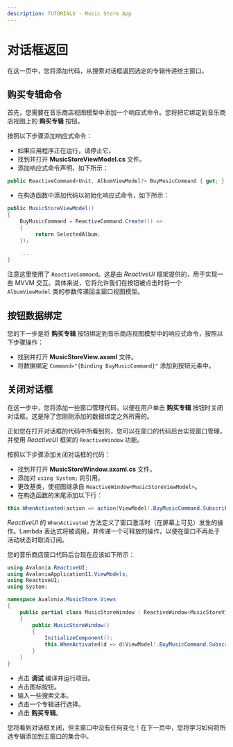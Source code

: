 ```yaml
---
description: TUTORIALS - Music Store App
---
```


# 对话框返回

在这一页中，您将添加代码，从搜索对话框返回选定的专辑传递给主窗口。

## 购买专辑命令

首先，您需要在音乐商店视图模型中添加一个响应式命令。您将把它绑定到音乐商店视图上的 **购买专辑** 按钮。

按照以下步骤添加响应式命令：

- 如果应用程序正在运行，请停止它。
- 找到并打开 **MusicStoreViewModel.cs** 文件。
- 添加响应式命令声明，如下所示：

```csharp
public ReactiveCommand<Unit, AlbumViewModel?> BuyMusicCommand { get; }
```

- 在构造函数中添加代码以初始化响应式命令，如下所示：

```csharp
public MusicStoreViewModel()
{
    BuyMusicCommand = ReactiveCommand.Create(() =>
    {
         return SelectedAlbum;
    });
    
    ...
}
```

注意这里使用了 `ReactiveCommand`。这是由 _ReactiveUI_ 框架提供的，用于实现一些 MVVM 交互。具体来说，它将允许我们在按钮被点击时将一个 `AlbumViewModel` 类的参数传递回主窗口视图模型。

## 按钮数据绑定

您的下一步是将 **购买专辑** 按钮绑定到音乐商店视图模型中的响应式命令，按照以下步骤操作：

- 找到并打开 **MusicStoreView.axaml** 文件。
- 将数据绑定 `Command="{Binding BuyMusicCommand}"` 添加到按钮元素中。

## 关闭对话框

在这一步中，您将添加一些窗口管理代码，以便在用户单击 **购买专辑** 按钮时关闭对话框。这是除了您刚刚添加的数据绑定之外所需的。

正如您在打开对话框的代码中所看到的，您可以在窗口的代码后台实现窗口管理，并使用 _ReactiveUI_ 框架的 `ReactiveWindow` 功能。

按照以下步骤添加关闭对话框的代码：

- 找到并打开 **MusicStoreWindow.axaml.cs** 文件。
- 添加对 `using System;` 的引用。
- 更改基类，使视图继承自 `ReactiveWindow<MusicStoreViewModel>`。
- 在构造函数的末尾添加以下行：

```csharp
this.WhenActivated(action => action(ViewModel!.BuyMusicCommand.Subscribe(Close)));
```

_ReactiveUI_ 的 `WhenActivated` 方法定义了窗口激活时（在屏幕上可见）发生的操作。Lambda 表达式将被调用，并传递一个可释放的操作，以便在窗口不再处于活动状态时取消订阅。

您的音乐商店窗口代码后台现在应该如下所示：

```csharp
using Avalonia.ReactiveUI;
using AvaloniaApplication11.ViewModels;
using ReactiveUI;
using System;

namespace Avalonia.MusicStore.Views
{
    public partial class MusicStoreWindow : ReactiveWindow<MusicStoreViewModel>
    {
        public MusicStoreWindow()
        {
            InitializeComponent();
            this.WhenActivated(d => d(ViewModel!.BuyMusicCommand.Subscribe(Close)));
        }
    }
}
```

- 点击 **调试** 编译并运行项目。
- 点击图标按钮。
- 输入一些搜索文本。
- 点击一个专辑进行选择。
- 点击 **购买专辑**。

您将看到对话框关闭，但主窗口中没有任何变化！在下一页中，您将学习如何将所选专辑添加到主窗口的集合中。
